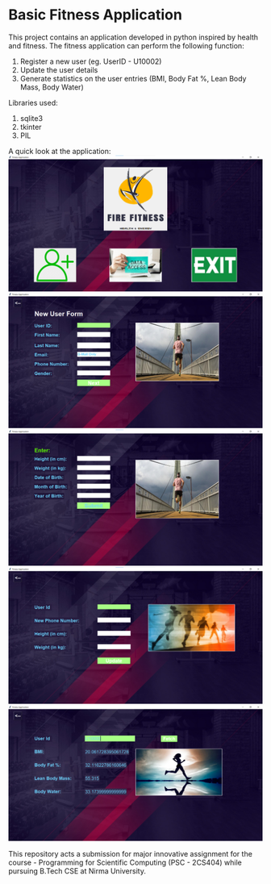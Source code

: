 # Basic Fitness Application
This project contains an application developed in python inspired by health and fitness. The fitness application can perform the following function:
1. Register a new user (eg. UserID - U10002)
2. Update the user details
3. Generate statistics on the user entries (BMI, Body Fat %, Lean Body Mass, Body Water)

Libraries used:
1. sqlite3
2. tkinter
3. PIL

A quick look at the application:
![Home Page](image.png)
![New User Page](image-1.png)
![User Details Page](image-2.png)
![Update User Details Page](image-3.png)
![Display Details Page](image-4.png)

This repository acts a submission for major innovative assignment for the course - Programming for Scientific Computing (PSC - 2CS404) while pursuing B.Tech CSE at Nirma University.